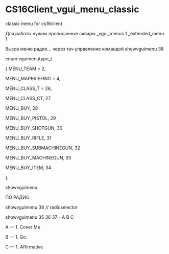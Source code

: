 # CS16Client_vgui_menu_classic
classic menu for cs16client

Для работы нужны прописанные сквары
_vgui_menus 1
_extended_menu 1

Вызов меню радио... через тач управление командой showvguimenu 38

enum vguimenutype_t

{
MENU_TEAM = 2,

MENU_MAPBRIEFING = 4,

MENU_CLASS_T = 26,

MENU_CLASS_CT, 27

MENU_BUY, 28

MENU_BUY_PISTOL, 29

MENU_BUY_SHOTGUN, 30

MENU_BUY_RIFLE, 31

MENU_BUY_SUBMACHINEGUN, 32

MENU_BUY_MACHINEGUN, 33

MENU_BUY_ITEM, 34

};

showvguimenu

ПО РАДИО 

showvguimenu 38 // radioselector

showvguimenu 35 36 37 - A B C

A — 1. Cover Me

B — 1. Go.

C — 1. Affirmative

